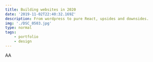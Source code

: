 ```yaml
---
title: Building websites in 2020
date: '2019-11-02T22:40:32.169Z'
description: From wordpress to pure React, upsides and downsides.
img: './DSC_0503.jpg'
type: normal
tags:
    - portfolio
    - design
---
```


AA
